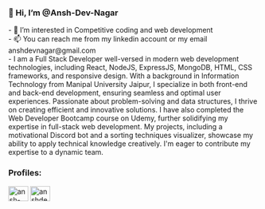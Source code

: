  <h3>👋 Hi, I’m @Ansh-Dev-Nagar</h3>
- 👀 I’m interested in Competitive coding and web development <br>
- 📫 You can reach me from my linkedin account or my email anshdevnagar@gmail.com <br>
- I am a Full Stack Developer well-versed in modern web development technologies, including React, NodeJS, ExpressJS, MongoDB, HTML, CSS frameworks, and responsive design.
With a background in Information Technology from Manipal University Jaipur, I specialize in both front-end and back-end development, ensuring seamless and optimal user experiences.
Passionate about problem-solving and data structures, I thrive on creating efficient and innovative solutions.
I have also completed the Web Developer Bootcamp course on Udemy, further solidifying my expertise in full-stack web development.
My projects, including a motivational Discord bot and a sorting techniques visualizer, showcase my ability to apply technical knowledge creatively.
I'm eager to contribute my expertise to a dynamic team.

<h3 align="left">Profiles:</h3>
<p align="left">
<a href="https://linkedin.com/in/ansh-dev-nagar" target="blank"><img align="center" src="https://raw.githubusercontent.com/rahuldkjain/github-profile-readme-generator/master/src/images/icons/Social/linked-in-alt.svg" alt="ansh-dev-nagar" height="30" width="40" /></a>
<a href="https://www.leetcode.com/anshdevnagar" target="blank"><img align="center" src="https://raw.githubusercontent.com/rahuldkjain/github-profile-readme-generator/master/src/images/icons/Social/leet-code.svg" alt="anshdevnagar" height="30" width="40" /></a>
</p>




<!---
Ansh-Dev-Nagar/Ansh-Dev-Nagar is a ✨ special ✨ repository because its `README.md` (this file) appears on your GitHub profile.
You can click the Preview link to take a look at your changes.
--->
